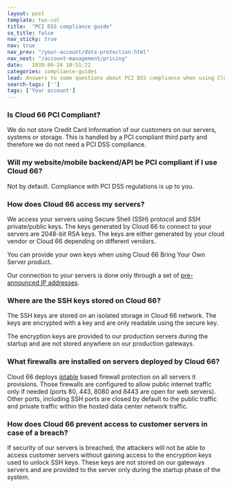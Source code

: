 ```yaml
---
layout: post
template: two-col
title:  "PCI DSS compliance guide"
so_title: false
nav_sticky: true
nav: true
nav_prev: "/your-account/data-protection.html"
nav_next: "/account-management/pricing"
date:   2039-09-24 10:51:22
categories: compliance-guides
lead: Answers to some questions about PCI DSS compliance when using Cloud 66
search-tags: ['']
tags: ['Your account']
---
```



### Is Cloud 66 PCI Compliant?
We do not store Credit Card Information of our customers on our servers, systems or storage. This is handled by a PCI compliant third party and therefore we do not need a PCI DSS compliance.

### Will my website/mobile backend/API be PCI compliant if I use Cloud 66?
Not by default. Compliance with PCI DSS regulations is up to you.

### How does Cloud 66 access my servers?
We access your servers using Secure Shell (SSH) protocol and SSH private/public keys. The keys generated by Cloud 66 to connect to your servers are 2048-bit RSA keys. The keys are either generated by your cloud vendor or Cloud 66 depending on different vendors.

You can provide your own keys when using Cloud 66 Bring Your Own Server product.

Our connection to your servers is done only through a set of [pre-announced IP addresses](/introduction-to-cloud-66/security-summary).

### Where are the SSH keys stored on Cloud 66?
The SSH keys are stored on an isolated storage in Cloud 66 network. The keys are encrypted with a key and are only readable using the secure key.

The encryption keys are provided to our production servers during the startup and are not stored anywhere on our production gateways.

### What firewalls are installed on servers deployed by Cloud 66?
Cloud 66 deploys [iptable](http://en.wikipedia.org/wiki/Iptables) based firewall protection on all servers it provisions. Those firewalls are configured to allow public internet traffic only if needed (ports 80, 443, 8080 and 8443 are open for web servers). Other ports, including SSH ports are closed by default to the public traffic and private traffic within the hosted data center network traffic.

### How does Cloud 66 prevent access to customer servers in case of a breach?
If security of our servers is breached, the attackers will not be able to access customer servers without gaining access to the encryption keys used to unlock SSH keys. These keys are not stored on our gateways servers and are provided to the server only during the startup phase of the system.